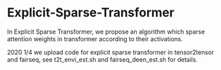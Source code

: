 # Explicit-Sparse-Transformer
In  Explicit Sparse Transformer, we propose an algorithm which sparse attention weights in transformer according to their activations.

2020 1/4  we upload code for explicit sparse transformer in tensor2tensor and fairseq,
see t2t_envi_est.sh and fairseq_deen_est.sh for details.